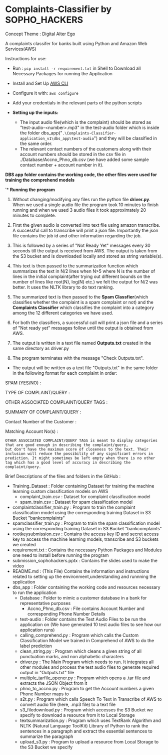 # Complaints-Classifier by SOPHO_HACKERS

Concept Theme : Digital Alter Ego 

A complaints classifer for banks built using Python and Amazon Web Services(AWS)

Instructions for use:
* Run : `pip install -r requirement.txt` in Shell to Download all Necessary Packages for running the Application
* Install and Set Up [AWS CLI](https://aws.amazon.com/cli/)
* Configure it with:
`aws configure`
* Add your credentials in the relevant parts of the python scripts

* **Setting up the inputs:**

  * The input audio file(which is the complaint) should be stored as "test-audio-\<number\>.mp3" in the test-audio folder which is inside the folder dbs_app("`.\Complaints-Classifier-application_v1\dbs_app\test-audio`") and they will be classified in the same order.
  * The relevant contact numbers of the customers along with their account numbers should be stored in the csv file in ./Database/Accno_Phno_db.csv (we have added some sample contact number + account number in it).

**DBS app folder contains the working code, the other files were used for training the comprehend models**

'* **Running the program**
 
 1. Without changing/modifying any files run the python file **driver.py**. When we used a single audio file the program took 10 minutes to finish running and when we used 3 audio files it took approximately 20 minutes to complete.
 
 2. First the given audio is converted into text file using amazon transcribe. A successful call to transcribe will print a json file. Importantly the json file contains the job id and other information regarding the job.
 
 3. This is followed by a series of "Not Ready Yet" messages every 30 seconds till the output is received from AWS. The output is taken from the S3 bucket and is downloaded locally and stored as string variable(s).
 
 4. This text is then passed to the summarization function which summarizes the text in N/2 lines when N>5 where N is the number of lines in the initial complaint(after trying out different bounds on the number of lines like root(N), log(N) etc.) we felt the output for N/2 was better. It uses the NLTK library to do text ranking.
 
 5. The summarized text is then passed to the **Spam Classfier**(which classifies whether the complaint is a spam complaint or not) and the **Complaints Classifier** which classifies the complaint into a category among the 12 different categories we have used.
 
 6. For both the classifiers, a successful call will print a json file and a series of "Not ready yet" messages follow until the output is obtained from AWS.
 
 7. The output is written in a text file named **Outputs.txt** created in the same directory as driver.py
 
 8. The program terminates with the message "Check Outputs.txt".

* The output will be written as a text file "Outputs.txt" in the same folder in the following format for each complaint in order:
  
 SPAM (YES/NO) :

 TYPE OF COMPLAINT/QUERY : 
 
 OTHER ASSOCIATED COMPLAINT/QUERY TAGS : 

 SUMMARY OF COMPLAINT/QUERY : 

 Contact Number of the Customer :

 Matching Account No(s) : 

```
OTHER ASSOCIATED COMPLAINT/QUERY TAGS is meant to display categories that are good enough in describing the complaint/query,
but don't have the maximum score of closeness to the text. Their inclusion will reduce the possibility of any significant errors in prediction. It might sometimes be left empty when there is no other tag which has a good level of accuracy in describing the complaint/query.
```
Brief Descriptions of the files and folders in the GitHub : 

- Training_Dataset : Folder containing Dataset for training the machine learning custom classification models on AWS
  - complaint_train.csv : Dataset for complaint classification model
  - spam_train.csv : Dataset for spam classification model
- complaintclassifier_train.py : Program to train the complaint classification model using the corresponding training Dataset in S3 Bucket "bankcomplaints"
- spamclassifier_train.py : Program to train the spam classification model using the corresponding training Dataset in S3 Bucket "bankcomplaints"
- rootkeysubmission.csv : Contains the access key ID and secret access key to access the machine learning models, transcribe and S3 buckets we created
- requirement.txt : Contains the necessary Python Packages and Modules one need to install before running the program
- submission_sophohackers.pptx : Contains the slides used to make the video
- README.md : (This File) Contains the information and instructions related to setting up the environment,understanding and runnning the spplication
- dbs_app : Folder containing the working code and resources necessary to run the application
  - Database : Folder to mimic a customer database in a bank for representative purposes
    - Accno_Phno_db.csv : File contains Account Number and corresponding Phone Number Details
  - test-audio : Folder contains the Test Audio Files to be run the application on (We have generated 10 test audio files to see how our application runs)
  - calling_comprehend.py : Program which calls the Custom Classification Model we trained in Comprehend of AWS to do the label prediction
  - clean_string.py : Program which cleans a given string of all punctuation marks, and non alphabetic characters
  - driver.py : The Main Program which needs to run. It integrates all other modules and process the test audio files to generate required output in "Outputs.txt" file
  - multiple_tarfile_opener.py : Program which opens a .tar file and extracts the JSON Object from it
  - phno_to_accno.py : Program to get the Account numbers a given Phone Number maps to
  - s2t.py : Program which calls Speech To Text in Transcribe of AWS to convert audio file (here, .mp3 file) to a text file
  - s3_filedownload.py : Program which accesses the S3 Bucket we specify to download a resource from it to Local Storage
  - textsummarization.py : Program which uses TextRank Algorithm and NLTK (Natural Language ToolKit) Library of Python to rank the sentences in a paragraph and extract the essential sentences to summarize the paragraph
  - upload_s3.py : Program to upload a resource from Local Storage to the S3 Bucket we specify
 
